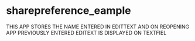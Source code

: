 # sharepreference_eample

THIS APP STORES THE NAME ENTERED IN EDITTEXT AND ON REOPENING APP PREVIOUSLY ENTERED EDITEXT IS DISPLAYED ON TEXTFIEL
